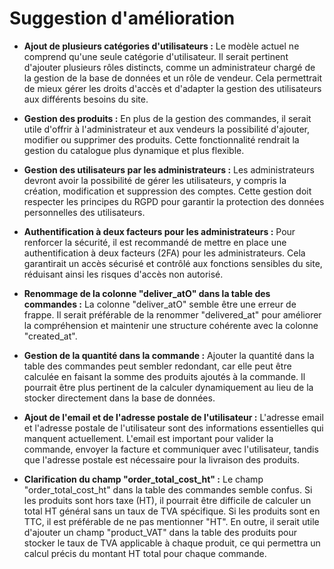# Suggestion d'amélioration

- **Ajout de plusieurs catégories d'utilisateurs :**
Le modèle actuel ne comprend qu'une seule catégorie d'utilisateur. Il serait pertinent d'ajouter plusieurs rôles distincts, comme un administrateur chargé de la gestion de la base de données et un rôle de vendeur. Cela permettrait de mieux gérer les droits d'accès et d'adapter la gestion des utilisateurs aux différents besoins du site.

- **Gestion des produits :**
En plus de la gestion des commandes, il serait utile d'offrir à l'administrateur et aux vendeurs la possibilité d'ajouter, modifier ou supprimer des produits. Cette fonctionnalité rendrait la gestion du catalogue plus dynamique et plus flexible.

- **Gestion des utilisateurs par les administrateurs  :**
Les administrateurs devront avoir la possibilité de gérer les utilisateurs, y compris la création, modification et suppression des comptes. Cette gestion doit respecter les principes du RGPD pour garantir la protection des données personnelles des utilisateurs.

- **Authentification à deux facteurs pour les administrateurs :**
Pour renforcer la sécurité, il est recommandé de mettre en place une authentification à deux facteurs (2FA) pour les administrateurs. Cela garantirait un accès sécurisé et contrôlé aux fonctions sensibles du site, réduisant ainsi les risques d'accès non autorisé.

- **Renommage de la colonne "deliver_atO" dans la table des commandes :**
La colonne "deliver_atO" semble être une erreur de frappe. Il serait préférable de la renommer "delivered_at" pour améliorer la compréhension et maintenir une structure cohérente avec la colonne "created_at".

- **Gestion de la quantité dans la commande :**
Ajouter la quantité dans la table des commandes peut sembler redondant, car elle peut être calculée en faisant la somme des produits ajoutés à la commande. Il pourrait être plus pertinent de la calculer dynamiquement au lieu de la stocker directement dans la base de données.

- **Ajout de l'email et de l'adresse postale de l'utilisateur :**
L'adresse email et l'adresse postale de l'utilisateur sont des informations essentielles qui manquent actuellement. L'email est important pour valider la commande, envoyer la facture et communiquer avec l'utilisateur, tandis que l'adresse postale est nécessaire pour la livraison des produits.

- **Clarification du champ "order_total_cost_ht" :**
Le champ "order_total_cost_ht" dans la table des commandes semble confus. Si les produits sont hors taxe (HT), il pourrait être difficile de calculer un total HT général sans un taux de TVA spécifique. Si les produits sont en TTC, il est préférable de ne pas mentionner "HT". En outre, il serait utile d'ajouter un champ "product_VAT" dans la table des produits pour stocker le taux de TVA applicable à chaque produit, ce qui permettra un calcul précis du montant HT total pour chaque commande.